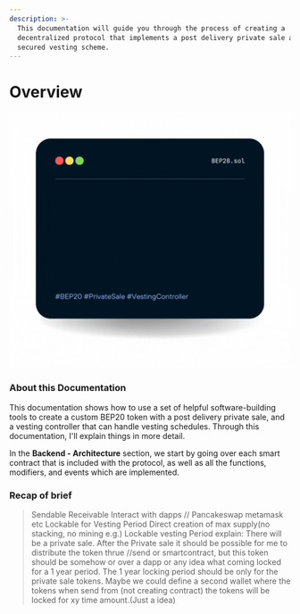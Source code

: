 ```yaml
---
description: >-
  This documentation will guide you through the process of creating a
  decentralized protocol that implements a post delivery private sale and
  secured vesting scheme.
---
```


# Overview

![](.gitbook/assets/home.gif)

### About this Documentation

This documentation shows how to use a set of helpful software-building tools to create a custom BEP20 token with a post delivery private sale, and a vesting controller that can handle vesting schedules. Through this documentation, I'll explain things in more detail.

In the **Backend - Architecture** section, we start by going over each smart contract that is included with the protocol, as well as all the functions, modifiers, and events which are implemented.

### Recap of brief

> Sendable Receivable Interact with dapps // Pancakeswap metamask etc Lockable for Vesting Period Direct creation of max supply(no stacking, no mining e.g.) Lockable vesting Period explain: There will be a private sale. After the Private sale it should be possible for me to distribute the token thrue //send or smartcontract, but this token should be somehow or over a dapp or any idea what coming locked for a 1 year period. The 1 year locking period should be only for the private sale tokens. Maybe we could define a second wallet where the tokens when send from (not creating contract) the tokens will be locked for xy time amount.(Just a idea)

